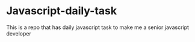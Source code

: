 # Javascript-daily-task
 This is a repo that has daily javascript task to make me a senior javascript developer
